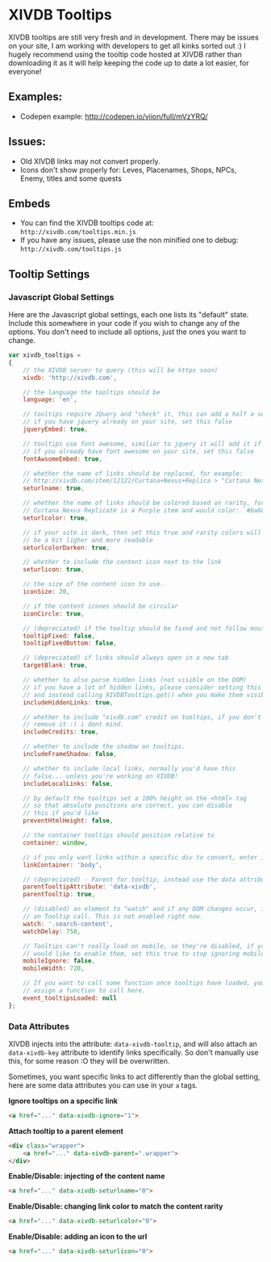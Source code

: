 # XIVDB Tooltips

XIVDB tooltips are still very fresh and in development. There may be issues on your site, I am working with developers to get all kinks sorted out :) I hugely recommend using the tooltip code hosted at XIVDB rather than downloading it as it will help keeping the code up to date a lot easier, for everyone!

## Examples:

- Codepen example: http://codepen.io/viion/full/mVzYRQ/


## Issues:

- Old XIVDB links may not convert properly.
- Icons don't show properly for: Leves, Placenames, Shops, NPCs, Enemy, titles and some quests


## Embeds
- You can find the XIVDB tooltips code at: `http://xivdb.com/tooltips.min.js`
- If you have any issues, please use the non minified one to debug: `http://xivdb.com/tooltips.js`

## Tooltip Settings

### Javascript Global Settings

Here are the Javascript global settings, each one lists its "default" state. Include this somewhere
in your code if you wish to change any of the options. You don't need to include all options, just
the ones you want to change.

```js
var xivdb_tooltips =
{
    // the XIVDB server to query (this will be https soon)
    xivdb: 'http://xivdb.com',

    // the language the tooltips should be
    language: 'en',

    // tooltips require JQuery and "check" it, this can add a half a second delay
    // if you have jquery already on your site, set this false
    jqueryEmbed: true,

    // tooltips use font awesome, similiar to jquery it will add it if it does not exist
    // if you already have font awesome on your site, set this false
    fontAwsomeEmbed: true,

    // whether the name of links should be replaced, for example:
    // http://xivdb.com/item/12122/Curtana+Nexus+Replica > "Curtana Nexus Replicate"
    seturlname: true,

    // whether the name of links should be colored based on rarity, for example:
    // Curtana Nexus Replicate is a Purple item and would color: `#ba68c8`
    seturlcolor: true,

    // if your site is dark, then set this true and rarity colors will
    // be a bit ligher and more readable
    seturlcolorDarken: true,

    // whether to include the content icon next to the link
    seturlicon: true,

    // the size of the content icon to use.
    iconSize: 20,

    // if the content icones should be circular
    iconCircle: true,

    // (depreciated) if the tooltip should be fixed and not follow mouse
    tooltipFixed: false,
    tooltipFixedBottom: false,

    // (depreciated) if links should always open in a new tab
    targetBlank: true,

    // whether to also parse hidden links (not visible on the DOM)
    // if you have a lot of hidden links, please consider setting this false
    // and instead calling XIVDBTooltips.get() when you make them visible.
    includeHiddenLinks: true,

    // whether to include "xivdb.com" credit on tooltips, if you don't like it
    // remove it :) i dont mind.
    includeCredits: true,

    // whether to include the shadow on tooltips.
    includeFrameShadow: false,

    // whether to include local links, normally you'd have this
    // false... unless you're working on XIVDB!
    includeLocalLinks: false,

    // by default the tooltips set a 100% height on the <html> tag
    // so that absolute positions are correct, you can disable
    // this if you'd like
    preventHtmlHeight: false,

    // the container tooltips should position relative to
    container: window,

    // if you only want links within a specific div to convert, enter it here.
    linkContainer: 'body',

    // (depreciated) - Parent for tooltip, instead use the data attribute: data-xivdb-parent=".someclass"
    parentTooltipAttribute: 'data-xivdb',
    parentTooltip: true,

    // (disabled) an element to "watch" and if any DOM changes occur, it will trigger
    // an Tooltip call. This is not enabled right now.
    watch: '.search-content',
    watchDelay: 750,

    // Tooltips can't really load on mobile, so they're disabled, if you
    // would like to enable them, set this true to stop ignoring mobile.
    mobileIgnore: false,
    mobileWidth: 720,

    // If you want to call some function once tooltips have loaded, you can
    // assign a function to call here.
    event_tooltipsLoaded: null
};
```

### Data Attributes

XIVDB injects into the attribute: `data-xivdb-tooltip`, and will also attach an `data-xivdb-key` attribute to identify links specifically. So don't manually use this, for some reason :O they will be overwritten.

Sometimes, you want specific links to act differently than the global setting, here are some data attributes you can use in your `a` tags.

**Ignore tooltips on a specific link**
```html
<a href="..." data-xivdb-ignore="1">
```

**Attach tooltip to a parent element**
```html
<div class="wrapper">
    <a href="..." data-xivdb-parent=".wrapper">
</div>
```

**Enable/Disable: injecting of the content name**
```html
<a href="..." data-xivdb-seturlname="0">
```

**Enable/Disable: changing link color to match the content rarity**
```html
<a href="..." data-xivdb-seturlcolor="0">
```

**Enable/Disable: adding an icon to the url**
```html
<a href="..." data-xivdb-seturlicon="0">
```








